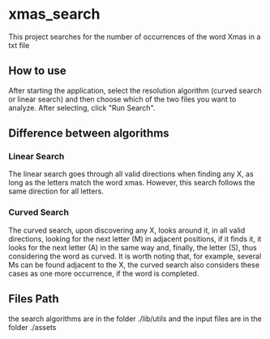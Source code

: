 # xmas_search

This project searches for the number of occurrences of the word Xmas in a txt file

## How to use

After starting the application, select the resolution algorithm (curved search or linear search) and then choose which of the two files you want to analyze. After selecting, click "Run Search".

## Difference between algorithms

### Linear Search

The linear search goes through all valid directions when finding any X, as long as the letters match the word xmas. However, this search follows the same direction for all letters.

### Curved Search

The curved search, upon discovering any X, looks around it, in all valid directions, looking for the next letter (M) in adjacent positions, if it finds it, it looks for the next letter (A) in the same way and, finally, the letter (S), thus considering the word as curved. It is worth noting that, for example, several Ms can be found adjacent to the X, the curved search also considers these cases as one more occurrence, if the word is completed.

## Files Path

the search algorithms are in the folder ./lib/utils and the input files are in the folder ./assets
